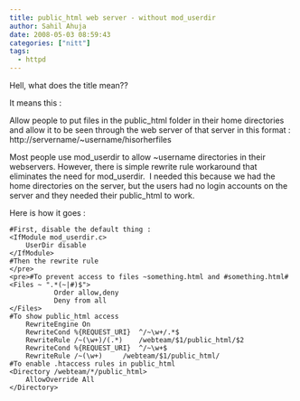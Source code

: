 ```yaml
---
title: public_html web server - without mod_userdir
author: Sahil Ahuja
date: 2008-05-03 08:59:43
categories: ["nitt"]
tags:
  - httpd
---
```


Hell, what does the title mean??

It means this :

Allow people to put files in the public_html folder in their home directories and allow it to be seen through the web server of that server in this format : http://servername/~username/hisorherfiles

Most people use mod_userdir to allow ~username directories in their webservers. However, there is simple rewrite rule workaround that eliminates the need for mod_userdir.  I needed this because we had the home directories on the server, but the users had no login accounts on the server and they needed their public_html to work.

Here is how it goes :

```
#First, disable the default thing : 
<IfModule mod_userdir.c>
    UserDir disable
</IfModule>
#Then the rewrite rule
</pre>
<pre>#To prevent access to files ~something.html and #something.html#
<Files ~ ".*(~|#)$">
    	   Order allow,deny
    	   Deny from all
</Files>
#To show public_html access
    RewriteEngine On
    RewriteCond %{REQUEST_URI}	^/~\w+/.*$
    RewriteRule /~(\w+)/(.*)	/webteam/$1/public_html/$2
    RewriteCond %{REQUEST_URI}	^/~\w+$
    RewriteRule /~(\w+)		/webteam/$1/public_html/
#To enable .htaccess rules in public_html
<Directory /webteam/*/public_html>
    AllowOverride All
</Directory>
```